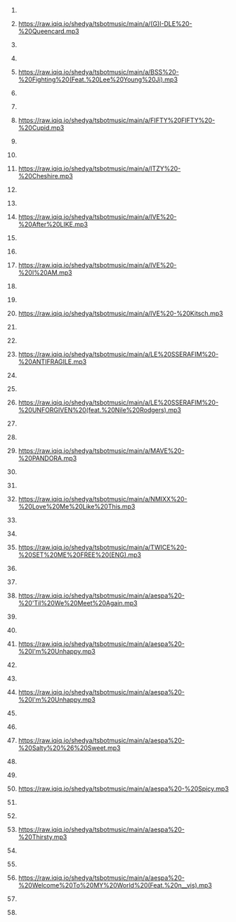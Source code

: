  1. ``` 
 2. https://raw.iqiq.io/shedya/tsbotmusic/main/a/(G)I-DLE%20-%20Queencard.mp3
 3. ```
 4. ``` 
 5. https://raw.iqiq.io/shedya/tsbotmusic/main/a/BSS%20-%20Fighting%20(Feat.%20Lee%20Young%20Ji).mp3
 6. ```
 7. ``` 
 8. https://raw.iqiq.io/shedya/tsbotmusic/main/a/FIFTY%20FIFTY%20-%20Cupid.mp3
 9. ```
 10. ``` 
 11. https://raw.iqiq.io/shedya/tsbotmusic/main/a/ITZY%20-%20Cheshire.mp3
 12. ```
 13. ``` 
 14. https://raw.iqiq.io/shedya/tsbotmusic/main/a/IVE%20-%20After%20LIKE.mp3
 15. ```
 16. ``` 
 17. https://raw.iqiq.io/shedya/tsbotmusic/main/a/IVE%20-%20I%20AM.mp3
 18. ```
 19. ``` 
 20. https://raw.iqiq.io/shedya/tsbotmusic/main/a/IVE%20-%20Kitsch.mp3
 21. ```
 22. ``` 
 23. https://raw.iqiq.io/shedya/tsbotmusic/main/a/LE%20SSERAFIM%20-%20ANTIFRAGILE.mp3
 24. ```
 25. ``` 
 26. https://raw.iqiq.io/shedya/tsbotmusic/main/a/LE%20SSERAFIM%20-%20UNFORGIVEN%20(feat.%20Nile%20Rodgers).mp3
 27. ```
 28. ``` 
 29. https://raw.iqiq.io/shedya/tsbotmusic/main/a/MAVE%20-%20PANDORA.mp3
 30. ```
 31. ``` 
 32. https://raw.iqiq.io/shedya/tsbotmusic/main/a/NMIXX%20-%20Love%20Me%20Like%20This.mp3
 33. ```
 34. ``` 
 35. https://raw.iqiq.io/shedya/tsbotmusic/main/a/TWICE%20-%20SET%20ME%20FREE%20(ENG).mp3
 36. ```
 37. ``` 
 38. https://raw.iqiq.io/shedya/tsbotmusic/main/a/aespa%20-%20'Til%20We%20Meet%20Again.mp3
 39. ```
 40. ``` 
 41. https://raw.iqiq.io/shedya/tsbotmusic/main/a/aespa%20-%20I'm%20Unhappy.mp3
 42. ```
 43. ``` 
 44. https://raw.iqiq.io/shedya/tsbotmusic/main/a/aespa%20-%20I'm%20Unhappy.mp3
 45. ```
 46. ``` 
 47. https://raw.iqiq.io/shedya/tsbotmusic/main/a/aespa%20-%20Salty%20%26%20Sweet.mp3
 48. ```
 49. ``` 
 50. https://raw.iqiq.io/shedya/tsbotmusic/main/a/aespa%20-%20Spicy.mp3
 51. ```
 52. ``` 
 53. https://raw.iqiq.io/shedya/tsbotmusic/main/a/aespa%20-%20Thirsty.mp3
 54. ```
 55. ``` 
 56. https://raw.iqiq.io/shedya/tsbotmusic/main/a/aespa%20-%20Welcome%20To%20MY%20World%20(Feat.%20n__vis).mp3
 57. ```
 58. 
